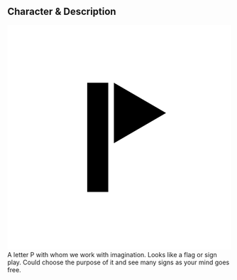 ## Character & Description ##

![A letter P with whom we work with imagination. Looks like a flag or sign play. Could choose the purpose of it and see many signs as your mind goes free.](letter_p.png)
A letter P with whom we work with imagination. Looks like a flag or sign play. Could choose the purpose of it and see many signs as your mind goes free.

